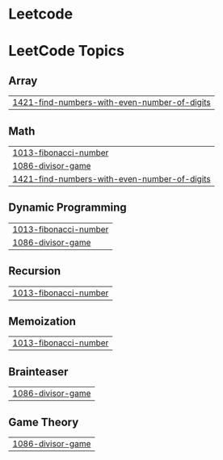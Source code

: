 # Leetcode
<!---LeetCode Topics Start-->
# LeetCode Topics
## Array
|  |
| ------- |
| [1421-find-numbers-with-even-number-of-digits](https://github.com/Nandhakumar018/Leetcode/tree/master/1421-find-numbers-with-even-number-of-digits) |
## Math
|  |
| ------- |
| [1013-fibonacci-number](https://github.com/Nandhakumar018/Leetcode/tree/master/1013-fibonacci-number) |
| [1086-divisor-game](https://github.com/Nandhakumar018/Leetcode/tree/master/1086-divisor-game) |
| [1421-find-numbers-with-even-number-of-digits](https://github.com/Nandhakumar018/Leetcode/tree/master/1421-find-numbers-with-even-number-of-digits) |
## Dynamic Programming
|  |
| ------- |
| [1013-fibonacci-number](https://github.com/Nandhakumar018/Leetcode/tree/master/1013-fibonacci-number) |
| [1086-divisor-game](https://github.com/Nandhakumar018/Leetcode/tree/master/1086-divisor-game) |
## Recursion
|  |
| ------- |
| [1013-fibonacci-number](https://github.com/Nandhakumar018/Leetcode/tree/master/1013-fibonacci-number) |
## Memoization
|  |
| ------- |
| [1013-fibonacci-number](https://github.com/Nandhakumar018/Leetcode/tree/master/1013-fibonacci-number) |
## Brainteaser
|  |
| ------- |
| [1086-divisor-game](https://github.com/Nandhakumar018/Leetcode/tree/master/1086-divisor-game) |
## Game Theory
|  |
| ------- |
| [1086-divisor-game](https://github.com/Nandhakumar018/Leetcode/tree/master/1086-divisor-game) |
<!---LeetCode Topics End-->